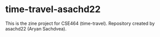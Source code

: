 # time-travel-asachd22

This is the zine project for CSE464 (time-travel). Repository created by asachd22 (Aryan Sachdvea).
